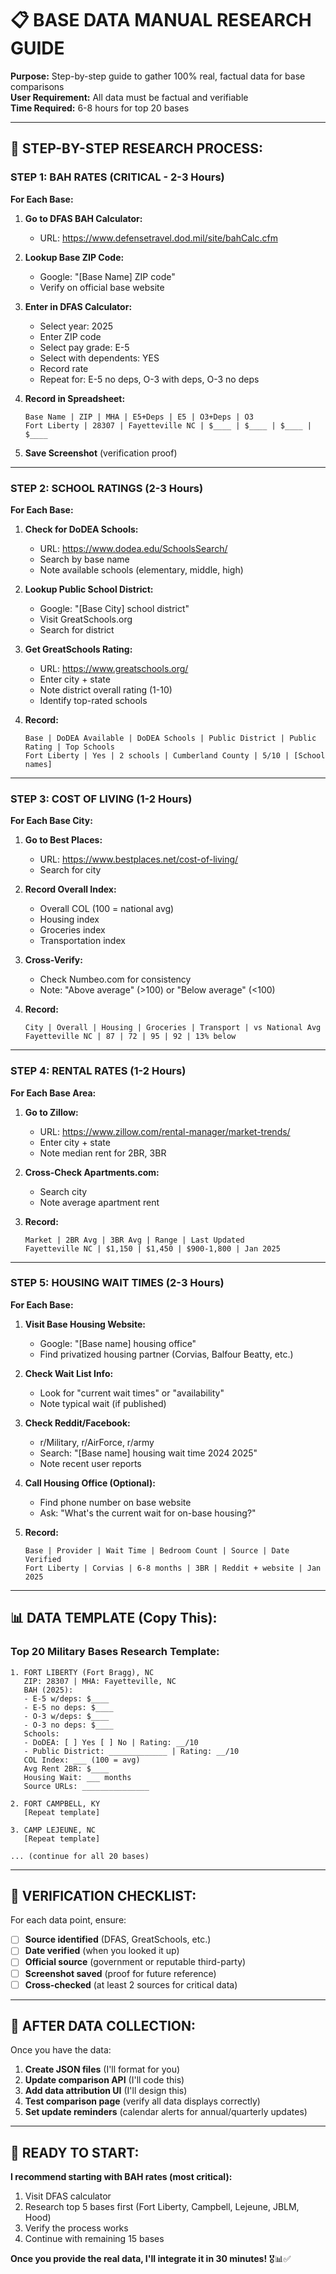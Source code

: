 # 📋 BASE DATA MANUAL RESEARCH GUIDE

**Purpose:** Step-by-step guide to gather 100% real, factual data for base comparisons  
**User Requirement:** All data must be factual and verifiable  
**Time Required:** 6-8 hours for top 20 bases

---

## 🎯 **STEP-BY-STEP RESEARCH PROCESS:**

### **STEP 1: BAH RATES (CRITICAL - 2-3 Hours)**

**For Each Base:**

1. **Go to DFAS BAH Calculator:**
   - URL: https://www.defensetravel.dod.mil/site/bahCalc.cfm

2. **Lookup Base ZIP Code:**
   - Google: "[Base Name] ZIP code"
   - Verify on official base website

3. **Enter in DFAS Calculator:**
   - Select year: 2025
   - Enter ZIP code
   - Select pay grade: E-5
   - Select with dependents: YES
   - Record rate
   - Repeat for: E-5 no deps, O-3 with deps, O-3 no deps

4. **Record in Spreadsheet:**
   ```
   Base Name | ZIP | MHA | E5+Deps | E5 | O3+Deps | O3
   Fort Liberty | 28307 | Fayetteville NC | $____ | $____ | $____ | $____
   ```

5. **Save Screenshot** (verification proof)

---

### **STEP 2: SCHOOL RATINGS (2-3 Hours)**

**For Each Base:**

1. **Check for DoDEA Schools:**
   - URL: https://www.dodea.edu/SchoolsSearch/
   - Search by base name
   - Note available schools (elementary, middle, high)

2. **Lookup Public School District:**
   - Google: "[Base City] school district"
   - Visit GreatSchools.org
   - Search for district

3. **Get GreatSchools Rating:**
   - URL: https://www.greatschools.org/
   - Enter city + state
   - Note district overall rating (1-10)
   - Identify top-rated schools

4. **Record:**
   ```
   Base | DoDEA Available | DoDEA Schools | Public District | Public Rating | Top Schools
   Fort Liberty | Yes | 2 schools | Cumberland County | 5/10 | [School names]
   ```

---

### **STEP 3: COST OF LIVING (1-2 Hours)**

**For Each Base City:**

1. **Go to Best Places:**
   - URL: https://www.bestplaces.net/cost-of-living/
   - Search for city

2. **Record Overall Index:**
   - Overall COL (100 = national avg)
   - Housing index
   - Groceries index
   - Transportation index

3. **Cross-Verify:**
   - Check Numbeo.com for consistency
   - Note: "Above average" (>100) or "Below average" (<100)

4. **Record:**
   ```
   City | Overall | Housing | Groceries | Transport | vs National Avg
   Fayetteville NC | 87 | 72 | 95 | 92 | 13% below
   ```

---

### **STEP 4: RENTAL RATES (1-2 Hours)**

**For Each Base Area:**

1. **Go to Zillow:**
   - URL: https://www.zillow.com/rental-manager/market-trends/
   - Enter city + state
   - Note median rent for 2BR, 3BR

2. **Cross-Check Apartments.com:**
   - Search city
   - Note average apartment rent

3. **Record:**
   ```
   Market | 2BR Avg | 3BR Avg | Range | Last Updated
   Fayetteville NC | $1,150 | $1,450 | $900-1,800 | Jan 2025
   ```

---

### **STEP 5: HOUSING WAIT TIMES (2-3 Hours)**

**For Each Base:**

1. **Visit Base Housing Website:**
   - Google: "[Base name] housing office"
   - Find privatized housing partner (Corvias, Balfour Beatty, etc.)

2. **Check Wait List Info:**
   - Look for "current wait times" or "availability"
   - Note typical wait (if published)

3. **Check Reddit/Facebook:**
   - r/Military, r/AirForce, r/army
   - Search: "[Base name] housing wait time 2024 2025"
   - Note recent user reports

4. **Call Housing Office (Optional):**
   - Find phone number on base website
   - Ask: "What's the current wait for on-base housing?"

5. **Record:**
   ```
   Base | Provider | Wait Time | Bedroom Count | Source | Date Verified
   Fort Liberty | Corvias | 6-8 months | 3BR | Reddit + website | Jan 2025
   ```

---

## 📊 **DATA TEMPLATE (Copy This):**

### **Top 20 Military Bases Research Template:**

```
1. FORT LIBERTY (Fort Bragg), NC
   ZIP: 28307 | MHA: Fayetteville, NC
   BAH (2025):
   - E-5 w/deps: $____
   - E-5 no deps: $____
   - O-3 w/deps: $____
   - O-3 no deps: $____
   Schools:
   - DoDEA: [ ] Yes [ ] No | Rating: __/10
   - Public District: _____________ | Rating: __/10
   COL Index: ___ (100 = avg)
   Avg Rent 2BR: $____
   Housing Wait: ___ months
   Source URLs: _______________

2. FORT CAMPBELL, KY
   [Repeat template]

3. CAMP LEJEUNE, NC
   [Repeat template]

... (continue for all 20 bases)
```

---

## 🎯 **VERIFICATION CHECKLIST:**

For each data point, ensure:
- [ ] **Source identified** (DFAS, GreatSchools, etc.)
- [ ] **Date verified** (when you looked it up)
- [ ] **Official source** (government or reputable third-party)
- [ ] **Screenshot saved** (proof for future reference)
- [ ] **Cross-checked** (at least 2 sources for critical data)

---

## 📝 **AFTER DATA COLLECTION:**

Once you have the data:

1. **Create JSON files** (I'll format for you)
2. **Update comparison API** (I'll code this)
3. **Add data attribution UI** (I'll design this)
4. **Test comparison page** (verify all data displays correctly)
5. **Set update reminders** (calendar alerts for annual/quarterly updates)

---

## 🚀 **READY TO START:**

**I recommend starting with BAH rates (most critical):**
1. Visit DFAS calculator
2. Research top 5 bases first (Fort Liberty, Campbell, Lejeune, JBLM, Hood)
3. Verify the process works
4. Continue with remaining 15 bases

**Once you provide the real data, I'll integrate it in 30 minutes!** 🎖️📊✅

